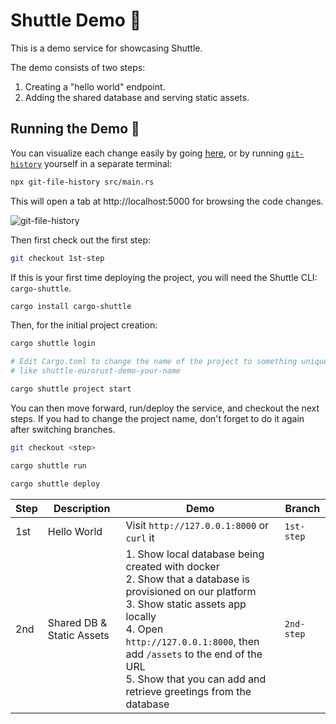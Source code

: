 # Shuttle Demo 🚀

This is a demo service for showcasing Shuttle.

The demo consists of two steps:

1. Creating a "hello world" endpoint.
2. Adding the shared database and serving static assets.

## Running the Demo 🏃

You can visualize each change easily by going [here](https://github.githistory.xyz/shuttle-hq/eurorust-demo/blob/main/src/main.rs), or by running [`git-history`](https://github.com/pomber/git-history) yourself in a separate terminal:

```sh
npx git-file-history src/main.rs
```

This will open a tab at http://localhost:5000 for browsing the code changes.

![git-file-history](https://github.com/shuttle-hq/eurorust-demo/assets/24392180/10e83958-8554-4e43-b2fa-4f4153bbe03a)

Then first check out the first step:

```sh
git checkout 1st-step
```

If this is your first time deploying the project, you will need the Shuttle CLI: `cargo-shuttle`. 

```sh
cargo install cargo-shuttle
```

Then, for the initial project creation:

```sh
cargo shuttle login

# Edit Cargo.toml to change the name of the project to something unique
# like shuttle-eurorust-demo-your-name

cargo shuttle project start
```

You can then move forward, run/deploy the service, and checkout the next steps. If you had to change the project name, don't forget to do it again after switching branches.

```sh
git checkout <step>

cargo shuttle run

cargo shuttle deploy
```

| Step | Description               | Demo                                                                                                                                                                                                                                                                                              | Branch     |
| ---- | ------------------------- | ------------------------------------------------------------------------------------------------------------------------------------------------------------------------------------------------------------------------------------------------------------------------------------------------- | ---------- |
| 1st  | Hello World               | Visit `http://127.0.0.1:8000` or `curl` it                                                                                                                                                                                                                                                        | `1st-step` |
| 2nd  | Shared DB & Static Assets | 1. Show local database being created with docker<br>2. Show that a database is provisioned on our platform<br>3. Show static assets app locally<br>4. Open `http://127.0.0.1:8000`, then add `/assets` to the end of the URL<br>5. Show that you can add and retrieve greetings from the database | `2nd-step` |

